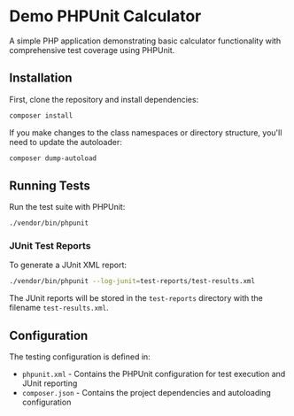 # Demo PHPUnit Calculator

A simple PHP application demonstrating basic calculator functionality with comprehensive test coverage using PHPUnit.

## Installation

First, clone the repository and install dependencies:

```bash
composer install
```

If you make changes to the class namespaces or directory structure, you'll need to update the autoloader:

```bash
composer dump-autoload
```

## Running Tests

Run the test suite with PHPUnit:

```bash
./vendor/bin/phpunit
```

### JUnit Test Reports

To generate a JUnit XML report:

```bash
./vendor/bin/phpunit --log-junit=test-reports/test-results.xml
```
The JUnit reports will be stored in the `test-reports` directory with the filename `test-results.xml`.

## Configuration

The testing configuration is defined in:
- `phpunit.xml` - Contains the PHPUnit configuration for test execution and JUnit reporting
- `composer.json` - Contains the project dependencies and autoloading configuration
